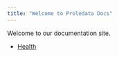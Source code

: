 ```yaml
---
title: "Welcome to Proledata Docs"
---
```


Welcome to our documentation site.


- [Health](health.html)
